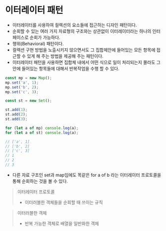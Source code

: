 # 이터레이터 패턴

- 이터레이터를 사용하여 컬렉션의 요소들에 접근하는 디자인 패턴이다.
- 순회할 수 있는 여러 가지 자료형의 구조와는 상관없이 이터레이터라는 하나의 인터페이스로 순회가 가능하다.
- 행위(Behavioral) 패턴이다.
- 컬렉션 구현 방법을 노출시키지 않으면서도 그 집합체안에 들어있는 모든 항목에 접근할 수 있게 해 주는 방법을 제공해 주는 패턴이다.
- 이터레이터 패턴을 사용하면 집합체 내에서 어떤 식으로 일이 처리되는지 몰라도 그 안에 들어있는 항목들에 대해서 반복작업을 수행 할 수 있다.

```js
const mp = new Map();
mp.set('a', 1);
mp.set('b', 2);
mp.set('c', 3);

const st = new Set();

st.add(1);
st.add(2);
st.add(3);

for (let a of mp) console.log(a);
for (let a of st) console.log(a);

// ['a', 1]
// ['b', 2]
// ['c', 3]
// 1
// 2
// 3
```

- 다른 자료 구조인 set과 map임에도 똑같은 for a of b 라는 이터레이터 프로토콜을 통해 순회하는 것을 볼 수 있다.

> 이터레이터 프로토콜
>
> - 이터러블한 객체들을 순회할 때 쓰이는 규칙

> 이터러블한 객체
>
> - 반복 가능한 객체로 배열을 일반화한 객체
